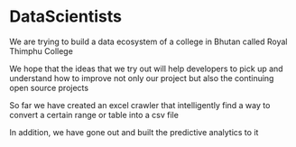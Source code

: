 # DataScientists
We are trying to build a data ecosystem of a college in Bhutan called Royal Thimphu College

We hope that the ideas that we try out will help developers to pick up and understand how to improve not only our project but also
the continuing open source projects

So far we have created an excel crawler that intelligently find a way to convert a certain range or table into a csv file

In addition, we have gone out and built the predictive analytics to it